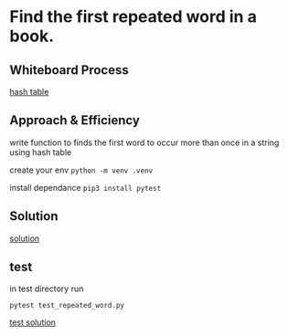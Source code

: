 # Find the first repeated word in a book.

## Whiteboard Process
[hash table](./Untitled%20(1).png)

## Approach & Efficiency

write function to finds the first word to occur more than once in a string using hash table

create your env 
`python -m venv .venv`

install dependance
`pip3 install pytest`


## Solution

[solution](./repeated_word.py)

## test

in test directory run

`pytest test_repeated_word.py`

[test solution](./test/test_repeated_word.py)
